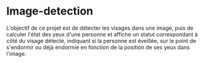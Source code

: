 # Image-detection
L'objectif de ce projet est de détecter les visages dans une image, puis de calculer l'état des yeux d'une personne  et affiche un statut correspondant à côté du visage détecté, indiquant si la personne est éveillée, sur le point de s'endormir ou déjà endormie en fonction de la position de ses yeux dans l'image.
